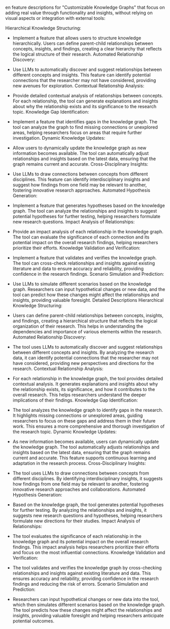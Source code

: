 en feature descriptions for "Customizable Knowledge Graphs" that focus on adding real value through functionality and insights, without relying on visual aspects or integration with external tools:

Hierarchical Knowledge Structuring:

- Implement a feature that allows users to structure knowledge hierarchically. Users can define parent-child relationships between concepts, insights, and findings, creating a clear hierarchy that reflects the logical structure of their research.
Automated Relationship Discovery:

- Use LLMs to automatically discover and suggest relationships between different concepts and insights. This feature can identify potential connections that the researcher may not have considered, providing new avenues for exploration.
Contextual Relationship Analysis:

- Provide detailed contextual analysis of relationships between concepts. For each relationship, the tool can generate explanations and insights about why the relationship exists and its significance to the research topic.
Knowledge Gap Identification:

- Implement a feature that identifies gaps in the knowledge graph. The tool can analyze the graph to find missing connections or unexplored areas, helping researchers focus on areas that require further investigation.
Dynamic Knowledge Updates:

- Allow users to dynamically update the knowledge graph as new information becomes available. The tool can automatically adjust relationships and insights based on the latest data, ensuring that the graph remains current and accurate.
Cross-Disciplinary Insights:

- Use LLMs to draw connections between concepts from different disciplines. This feature can identify interdisciplinary insights and suggest how findings from one field may be relevant to another, fostering innovative research approaches.
Automated Hypothesis Generation:

- Implement a feature that generates hypotheses based on the knowledge graph. The tool can analyze the relationships and insights to suggest potential hypotheses for further testing, helping researchers formulate new research questions.
Impact Analysis of Relationships:

- Provide an impact analysis of each relationship in the knowledge graph. The tool can evaluate the significance of each connection and its potential impact on the overall research findings, helping researchers prioritize their efforts.
Knowledge Validation and Verification:

- Implement a feature that validates and verifies the knowledge graph. The tool can cross-check relationships and insights against existing literature and data to ensure accuracy and reliability, providing confidence in the research findings.
Scenario Simulation and Prediction:

- Use LLMs to simulate different scenarios based on the knowledge graph. Researchers can input hypothetical changes or new data, and the tool can predict how these changes might affect the relationships and insights, providing valuable foresight.
Detailed Descriptions
Hierarchical Knowledge Structuring:

- Users can define parent-child relationships between concepts, insights, and findings, creating a hierarchical structure that reflects the logical organization of their research. This helps in understanding the dependencies and importance of various elements within the research.
Automated Relationship Discovery:

- The tool uses LLMs to automatically discover and suggest relationships between different concepts and insights. By analyzing the research data, it can identify potential connections that the researcher may not have considered, providing new perspectives and directions for the research.
Contextual Relationship Analysis:

- For each relationship in the knowledge graph, the tool provides detailed contextual analysis. It generates explanations and insights about why the relationship exists, its significance, and how it contributes to the overall research. This helps researchers understand the deeper implications of their findings.
Knowledge Gap Identification:

- The tool analyzes the knowledge graph to identify gaps in the research. It highlights missing connections or unexplored areas, guiding researchers to focus on these gaps and address them in their future work. This ensures a more comprehensive and thorough investigation of the research topic.
Dynamic Knowledge Updates:

- As new information becomes available, users can dynamically update the knowledge graph. The tool automatically adjusts relationships and insights based on the latest data, ensuring that the graph remains current and accurate. This feature supports continuous learning and adaptation in the research process.
Cross-Disciplinary Insights:

- The tool uses LLMs to draw connections between concepts from different disciplines. By identifying interdisciplinary insights, it suggests how findings from one field may be relevant to another, fostering innovative research approaches and collaborations.
Automated Hypothesis Generation:

- Based on the knowledge graph, the tool generates potential hypotheses for further testing. By analyzing the relationships and insights, it suggests new research questions and hypotheses, helping researchers formulate new directions for their studies.
Impact Analysis of Relationships:

- The tool evaluates the significance of each relationship in the knowledge graph and its potential impact on the overall research findings. This impact analysis helps researchers prioritize their efforts and focus on the most influential connections.
Knowledge Validation and Verification:

- The tool validates and verifies the knowledge graph by cross-checking relationships and insights against existing literature and data. This ensures accuracy and reliability, providing confidence in the research findings and reducing the risk of errors.
Scenario Simulation and Prediction:

- Researchers can input hypothetical changes or new data into the tool, which then simulates different scenarios based on the knowledge graph. The tool predicts how these changes might affect the relationships and insights, providing valuable foresight and helping researchers anticipate potential outcomes.